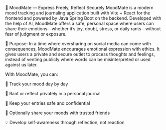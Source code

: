 🧠 MoodMate — Express Freely, Reflect Securely
MoodMate is a modern mood tracking and journaling application built with Vite + React for the frontend and powered by Java Spring Boot on the backend. Developed with the help of AI, MoodMate offers a safe, personal space where users can share their emotions—whether it’s joy, doubt, stress, or daily rants—without fear of judgment or exposure.

🎯 Purpose:
In a time where oversharing on social media can come with consequences, MoodMate encourages emotional expression with ethics. It gives users a private and secure outlet to process thoughts and feelings, instead of venting publicly where words can be misinterpreted or used against us later.

With MoodMate, you can:

🌈 Track your mood day by day

📝 Rant or reflect privately in a personal journal

🔐 Keep your entries safe and confidential

👥 Optionally share your moods with trusted friends

💡 Develop self-awareness through reflection, not reaction